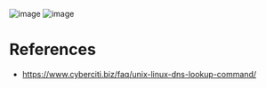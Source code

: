 ![image](https://github.com/trohit/ik/assets/466385/58fed3c4-28c9-49e7-8e48-8f25ea54f09c)
![image](https://github.com/trohit/ik/assets/466385/1f96cfdb-542a-42d8-a49c-8e7841e39e9a)

# References
- https://www.cyberciti.biz/faq/unix-linux-dns-lookup-command/
